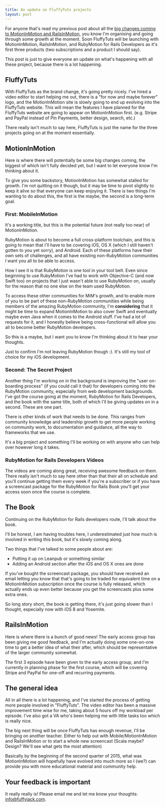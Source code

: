 ```yaml
---
title: An update on FluffyTuts projects
layout: post
---
```


For anyone that's read my previous post about all the [big changes coming to MotionInMotion and RailsInMotion](http://blog.motioninmotion.tv/big-changes-coming-to-motioninmotion-and-railsinmotion/), you know I'm organising and going through some growth at the moment. Soon FluffyTuts will be launching with MotionInMotion, RailsInMotion, and RubyMotion for Rails Developers as it's first three products (two subscriptions and a product I should say).

This post is just to give everyone an update on what's happening with all these project, because there is a lot happening.

## FluffyTuts

With FluffyTuts as the brand change, it's going pretty nicely. I've hired a video editor to start helping me out, there is a "for now and maybe forever" logo, and the MotionInMotion site is slowly going to end up evolving into the FluffyTuts website. This will mean the features I have planned for the FluffyTuts website are going to appear on MotionInMotion first. (e.g. Stripe and PayPal instead of Pin Payments, better design, search, etc.)

There really isn't much to say here, FluffyTuts is just the name for the three projects going on at the moment essentially.

## MotionInMotion

Here is where there will potentially be some big changes coming, the biggest of which isn't fully decided yet, but I want to let everyone know I'm thinking about it.

To give you some backstory, MotionInMotion has somewhat stalled for growth. I'm not quitting on it though, but it may be time to pivot slightly to keep it alive so that everyone can keep enjoying it. There is two things I'm wanting to do about this, the first is the maybe, the second is a long-term goal.

### First: MobileInMotion

It's a working title, but this is the potential future (not really too near) of MotionInMotion.

RubyMotion is about to become a full cross-platform toolchain, and this is going to mean that I'll have to be covering iOS, OS X (which I still haven't gotten to you yet sorry), and Android. Each of these platforms have their own sets of challenges, and all have existing non-RubyMotion communities I want you all to be able to access.

How I see it is that RubyMotion is one tool in your tool belt. Even since beginning to use RubyMotion I've had to work with Objective-C (and now Swift too) on projects that I just wasn't able to use RubyMotion on, usually for the reason that no one else on the team used RubyMotion.

To access these other communities for MiM's growth, and to enable more of you to be part of these non-RubyMotion communities while being members of the amazing RubyMotion community, I'm **considering** that it might be time to expand MotionInMotion to also cover Swift and eventually maybe even Java when it comes to the Android stuff. I've had a lot of requests for it, and I honestly believe being cross-functional will allow you all to become better RubyMotion developers.

So this is a maybe, but I want you to know I'm thinking about it to hear your thoughts.

Just to confirm I'm not leaving RubyMotion though *:)*. It's still my tool of choice for my iOS development.

### Second: The Secret Project

Another thing I'm working on in the background is improving the "user on-boarding process" (if you could call it that) for developers coming into the RubyMotion community, especially from web development backgrounds. I've got the course going at the moment, RubyMotion for Rails Developers, and the book with the same title, both of which I'll be giving updates on in a second. These are one part.

There is other kinds of work that needs to be done. This ranges from community knowledge and leadership growth to get more people working on community work, to documentation and guidance, all the way to frameworks that we use.

It's a big project and something I'll be working on with anyone who can help over however long it takes.

### RubyMotion for Rails Developers Videos

The videos are coming along great, receiving awesome feedback on them. There really isn't much to say here other than that their all on schedule and you'll continue getting them every week if you're a subscriber or if you have a screencast package for the RubyMotion for Rails Book you'll get your access soon once the course is complete.

## The Book

Continuing on the RubyMotion for Rails developers route, I'll talk about the book.

I'll be honest, I am having troubles here, I underestimated just how much is involved in writing this book, but it's slowly coming along.

Two things that I've talked to some people about are:

* Putting it up on Leanpub or something similar
* Adding an Android section after the iOS and OS X ones are done

If you've bought the screencast package, you should have received an email letting you know that that's going to be traded for equivalent time on a MotionInMotion subscription once the course is fully released, which actually ends up even better because you get the screencasts plus some extra ones.

So long story short, the book is getting there, it's just going slower than I thought, especially now with iOS 8 and Yosemite.

## RailsInMotion

Here is where there is a bunch of good news! The early access group has been giving me good feedback, and I'm actually doing some one-on-one time to get a better idea of what their after, which should be representative of the larger community somewhat.

The first 3 episode have been given to the early access group, and I'm currently in planning phase for the first course, which will be covering Stripe and PayPal for one-off and recurring payments.

## The general idea

All in all there is a lot happening, and I've started the process of getting more people involved in "FluffyTuts". The video editor has been a massive improvement time wise for me, taking about 5 hours off my workload per episode. I've also got a VA who's been helping me with little tasks too which is really nice.

The big next thing will be once FluffyTuts has enough revenue, I'll be bringing on another teacher. Either to help out with Mobile/MotionInMotion and RailsInMotion or to start a whole new screencast (Scala maybe? Design? We'll see what gets the most attention)

Basically by the beginning of the second quarter of 2015, what was MotionInMotion will hopefully have evolved into much more so I (we?) can provide you with more educational material and community help.

## Your feedback is important

It really really is! Please email me and let me know your thoughts: [info@fuffyjack.com](mailto:info@fluffyjack.com).

